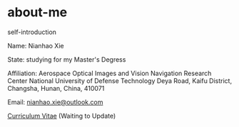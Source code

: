 # about-me
self-introduction

Name: Nianhao Xie<br>  

State: studying for my Master's Degress<br>  

Affiliation:
  Aerospace Optical Images and Vision Navigation Research Center
  National University of Defense Technology
  Deya Road, Kaifu District, Changsha, Hunan, China, 410071

Email: nianhao.xie@outlook.com

[Curriculum Vitae](https://github.com/nianhaoxie/about-me/edit/master/CV_NianhaoXie.pdf) (Waiting to Update)
